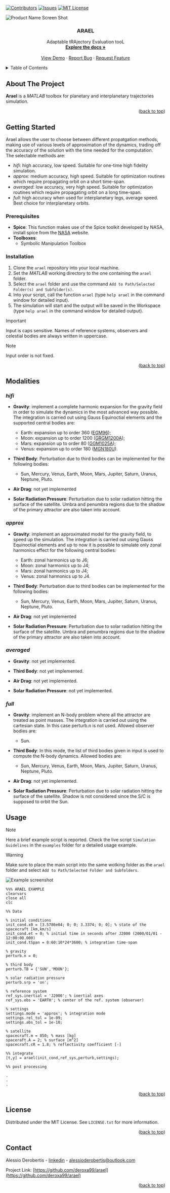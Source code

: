 <!-- Improved compatibility of back to top link: See: https://github.com/othneildrew/Best-README-Template/pull/73 -->
<a name="readme-top"></a>
<!--
*** Thanks for checking out the Best-README-Template. If you have a suggestion
*** that would make this better, please fork the repo and create a pull request
*** or simply open an issue with the tag "enhancement".
*** Don't forget to give the project a star!
*** Thanks again! Now go create something AMAZING! :D
-->



<!-- PROJECT SHIELDS -->
<!--
*** I'm using markdown "reference style" links for readability.
*** Reference links are enclosed in brackets [ ] instead of parentheses ( ).
*** See the bottom of this document for the declaration of the reference variables
*** for contributors-url, forks-url, etc. This is an optional, concise syntax you may use.
*** https://www.markdownguide.org/basic-syntax/#reference-style-links
-->
[![Contributors][contributors-shield]][contributors-url]
[![Issues][issues-shield]][issues-url]
[![MIT License][license-shield]][license-url]


<!-- PROJECT LOGO -->
![Product Name Screen Shot][product-screenshot]

<h3 align="center">ARAEL</h3>

  <p align="center">
    Adaptable tRAjectory Evaluation tooL
    <br />
    <a href="https://github.com/deroxa99/arael"><strong>Explore the docs »</strong></a>
    <br />
    <br />
    <a href="https://github.com/deroxa99/arael/tree/main/examples">View Demo</a>
    ·
    <a href="https://github.com/deroxa99/arael/issues">Report Bug</a>
    ·
    <a href="https://github.com/deroxa99/arael/issues">Request Feature</a>
  </p>
</div>



<!-- TABLE OF CONTENTS -->
<details>
  <summary>Table of Contents</summary>
  <ol>
    <li>
      <a href="#about-the-project">About The Project</a>
    </li>
    <li>
      <a href="#getting-started">Getting Started</a>
        <ul>
        <li><a href="#prerequisites">Prerequisites</a></li>
        <li><a href="#installation">Installation</a></li>
      </ul>
    </li>
    <li>
      <a href="#modalities">Modalities</a>
        <ul>
        <li><a href="#hifi">hifi</a></li>
        <li><a href="#averaged">averaged</a></li>
        <li><a href="#approx">approx</a></li>
        <li><a href="#full">full</a></li>
      </ul>
    </li>
    <li><a href="#usage">Usage</a></li>
    <li><a href="#license">License</a></li>
    <li><a href="#contact">Contact</a></li>
  </ol>
</details>

<!-- ABOUT THE PROJECT -->
## About The Project

**Arael** is a _MATLAB_ toolbox for planetary and interplanetary trajectories simulation.

<p align="right">(<a href="#readme-top">back to top</a>)</p>


<!-- GETTING STARTED -->
## Getting Started

Arael allows the user to choose between different propatgation methods, making use of various levels of approximation of the dynamics, trading off the accuracy of the solution with the time needed for the computation.                                                                      
The selectable methods are:
- _hifi_: high accuracy, low speed. Suitable for one-time high fidelity simulation.
- _approx_: medium accuracy, high speed. Suitable for optimization routines which require propagating orbit on a short time-span.
- _averaged_: low accuracy, very high speed. Suitable for optimization routines which require propagating orbit on a long time-span.
- _full_: high accuracy when used for interplanetary legs, average speed. Best choice for interplanetary orbits.

### Prerequisites

- **Spice**: This function makes use of the Spice toolkit developed by NASA, install spice from the [NASA](https://naif.jpl.nasa.gov/naif/toolkit.html) website.
- **Toolboxes**: 
  - Symbolic Manipulation Toolbox

### Installation

1. Clone the `arael` repository into your local machine.
2. Set the _MATLAB_ working directory to the one containing the `arael` folder.
3. Select the `arael` folder and use the command `Add to Path/Selected Folder(s) and Subfolder(s)`.
7. Into your script, call the function `arael` (type `help arael` in the command window for detailed input).
8. The simulation will start and the output will be saved in the Workspace (type `help arael` in the command window for detailed output).
  > [!IMPORTANT]
  > Input is caps sensitive. Names of reference systems, observers and celestial bodies are always written in uppercase.

  > [!NOTE]
  > Input order is not fixed.

<p align="right">(<a href="#readme-top">back to top</a>)</p>

## Modalities

### **_hifi_**
- **Gravity**: implement a complete harmonic expansion for the gravity field in order to simulate the dynamics in the most advanced way possible. The integration is carried out using Gauss Equinoctial elements and the supported central bodies are:
  - Earth: expansion up to order 360 ([EGM96](https://cddis.nasa.gov/926/egm96/));
  - Moon: expansion up to order 1200 ([GRGM1200A](https://pgda.gsfc.nasa.gov/products/50));
  - Mars: expansion up to order 80 ([GGM1025A](https://pds-ppi.igpp.ucla.edu/search/view/?f=yes&id=pds://PPI/MGS-M-RSS-5-SDP-V1.0/DATA/RS_SHA/GGM1025A&o=1));
  - Venus: expansion up to order 180 ([MGN180U](https://pds-geosciences.wustl.edu/mgn/mgn-v-rss-5-gravity-l2-v1/mg_5201/gravity/)).


- **Third Body**: Perturbation due to third bodies can be implemented for the following bodies:
  - Sun, Mercury, Venus, Earth, Moon, Mars, Jupiter, Saturn, Uranus, Neptune, Pluto.

- **Air Drag**: not yet implemented

- **Solar Radiation Pressure**: Perturbation due to solar radiation hitting the surface of the satellite. Umbra and penumbra regions due to the shadow of the primary attractor are also taken into account.

### **_approx_**
- **Gravity**: implement an approximated model for the gravity field, to speed up the simulation. The integration is carried out using Gauss Equinoctial elements and up to now it is possible to simulate only zonal harmonics effect for the following central bodies:
  - Earth: zonal harmonics up to J6;
  - Moon: zonal harmonics up to J4;
  - Mars: zonal harmonics up to J4;
  - Venus: zonal harmonics up to J4.
 
- **Third Body**: Perturbation due to third bodies can be implemented for the following bodies:
  - Sun, Mercury, Venus, Earth, Moon, Mars, Jupiter, Saturn, Uranus, Neptune, Pluto.

- **Air Drag**: not yet implemented

- **Solar Radiation Pressure**: Perturbation due to solar radiation hitting the surface of the satellite. Umbra and penumbra regions due to the shadow of the primary attractor are also taken into account.


### **_averaged_**
- **Gravity**: not yet implemented.

- **Third Body**: not yet implemented.

- **Air Drag**: not yet implemented.

- **Solar Radiation Pressure**: not yet implemented.

### **_full_**
- **Gravity**: implement an N-body problem where all the attractor are treated as point masses. The integration is carried out using the cartesian state. In this case perturb.n is not used. Allowed observer bodies are:
  - Sun.

- **Third Body**: In this mode, the list of third bodies given in input is used to compute the N-body dynamics. Allowed bodies are:
  - Sun, Mercury, Venus, Earth, Moon, Mars, Jupiter, Saturn, Uranus, Neptune, Pluto.

- **Air Drag**: not yet implemented.

- **Solar Radiation Pressure**: Perturbation due to solar radiation hitting the surface of the satellite. Shadow is not considered since the S/C is supposed to orbit the Sun.

<!-- USAGE EXAMPLES -->
## Usage

> [!NOTE]
> Here a brief example script is reported. Check the live script `Simulation Guidelines` in the `examples` folder for a detailed usage example.

> [!WARNING]
> Make sure to place the main script into the same wotking folder as the `arael` folder and select `Add to Path/Selected Folder and Subfolders`.

![Example screenshot][example-screenshot]

```
%%% ARAEL EXAMPLE
clearvars
close all
clc

%% Data

% initial conditions
init_cond.x0 = [3.5786e04; 0; 0; 3.3374; 0; 0]; % state of the spacecraft [km,km/s]
init_cond.et = 0; % initial time in seconds after J2000 (2000/01/01 - 12:00:00.000)
init_cond.tSpan = 0:60:10*24*3600; % integration time-span

% gravity
perturb.n = 0;

% third body
perturb.TB = {'SUN','MOON'};

% solar radiation pressure
perturb.srp = 'on';

% reference system
ref_sys.inertial = 'J2000'; % inertial axes
ref_sys.obs = 'EARTH'; % center of the ref. system (observer)

% settings
settings.mode = 'approx'; % integration mode
settings.rel_tol = 1e-09;
settings.abs_tol = 1e-10;

% satellite
spacecraft.m = 850; % mass [kg]
spaceraft.A = 2; % surface [m^2]
spacecraft.cR = 1.8; % reflectivity coefficient [-]

%% integrate
[t,y] = arael(init_cond,ref_sys,perturb,settings);

%% post processing

.
.
.
```

<p align="right">(<a href="#readme-top">back to top</a>)</p>


<!-- LICENSE -->
## License

Distributed under the MIT License. See `LICENSE.txt` for more information.

<p align="right">(<a href="#readme-top">back to top</a>)</p>



<!-- CONTACT -->
## Contact

Alessio Derobertis - [linkedin][linkedin-url] - alessioderobertis@outlook.com

Project Link: [https://github.com/deroxa99/arael](https://github.com/deroxa99/arael)

<p align="right">(<a href="#readme-top">back to top</a>)</p>


<!-- MARKDOWN LINKS & IMAGES -->
<!-- https://www.markdownguide.org/basic-syntax/#reference-style-links -->
[contributors-shield]: https://img.shields.io/github/contributors/deroxa99/arael.svg?style=for-the-badge
[contributors-url]: https://github.com/deroxa99/arael/graphs/contributors
[issues-shield]: https://img.shields.io/github/issues/deroxa99/arael.svg?style=for-the-badge
[issues-url]: https://github.com/deroxa99/arael/issues
[license-shield]: https://img.shields.io/github/license/deroxa99/arael.svg?style=for-the-badge
[license-url]: https://github.com/deroxa99/arael/blob/main/LICENSE
[linkedin-shield]: https://img.shields.io/badge/-LinkedIn-black.svg?style=for-the-badge&logo=linkedin&colorB=555
[linkedin-url]: https://www.linkedin.com/in/alessio-derobertis-4b4a831b7/
[product-screenshot]: pictures/arael_main.png
[example-screenshot]: pictures/example.png

